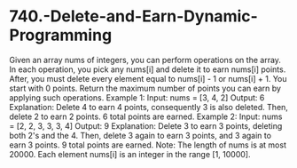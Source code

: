 # 740.-Delete-and-Earn-Dynamic-Programming
Given an array nums of integers, you can perform operations on the array.  In each operation, you pick any nums[i] and delete it to earn nums[i] points. After, you must delete every element equal to nums[i] - 1 or nums[i] + 1.  You start with 0 points. Return the maximum number of points you can earn by applying such operations.  Example 1: Input: nums = [3, 4, 2] Output: 6 Explanation:  Delete 4 to earn 4 points, consequently 3 is also deleted. Then, delete 2 to earn 2 points. 6 total points are earned. Example 2: Input: nums = [2, 2, 3, 3, 3, 4] Output: 9 Explanation:  Delete 3 to earn 3 points, deleting both 2's and the 4. Then, delete 3 again to earn 3 points, and 3 again to earn 3 points. 9 total points are earned. Note:  The length of nums is at most 20000. Each element nums[i] is an integer in the range [1, 10000].
